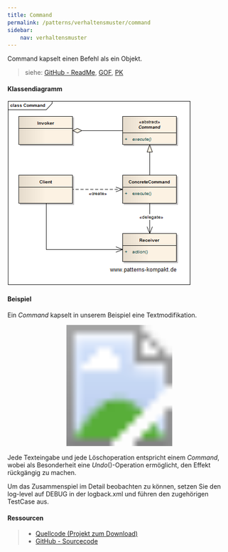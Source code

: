 ```yaml
---
title: Command
permalink: /patterns/verhaltensmuster/command
sidebar:
    nav: verhaltensmuster
---
```


Command kapselt einen Befehl als ein Objekt.

> siehe: [GitHub - ReadMe](https://github.com/KarlEilebrecht/patterns-kompakt-code/blob/main/src/test/java/de/calamanari/pk/command/README.md), [GOF](/literature#gof), [PK](/literature#pk)

#### Klassendiagramm

![](/images/patterns/command/command_cn.png)

#### Beispiel

Ein *Command* kapselt in unserem Beispiel eine Textmodifikation.

<svg version="1.1" xmlns="http://www.w3.org/2000/svg" xmlns:xlink="http://www.w3.org/1999/xlink" viewBox="0 0 681 368">
<image width="681" height="368" xlink:href="/images/patterns/command/command_cx.png"></image> <a xlink:href="https://github.com/KarlEilebrecht/patterns-kompakt-code/blob/main/src/main/java/de/calamanari/pk/command/InputCommand.java">
<rect x="144" y="35" fill="#fff" opacity="0" width="189" height="89"></rect>
</a><a xlink:href="https://github.com/KarlEilebrecht/patterns-kompakt-code/blob/main/src/main/java/de/calamanari/pk/command/AppendTextCommand.java">
<rect x="24" y="177" fill="#fff" opacity="0" width="191" height="88"></rect>
</a><a xlink:href="https://github.com/KarlEilebrecht/patterns-kompakt-code/blob/main/src/main/java/de/calamanari/pk/command/TextComponent.java">
<rect x="468" y="34" fill="#fff" opacity="0" width="189" height="90"></rect>
</a><a xlink:href="https://github.com/KarlEilebrecht/patterns-kompakt-code/blob/main/src/main/java/de/calamanari/pk/command/DeleteTextCommand.java">
<rect x="259" y="179" fill="#fff" opacity="0" width="190" height="84"></rect>
</a>
</svg>

Jede Texteingabe und jede Löschoperation entspricht einem *Command*, wobei als Besonderheit eine *Undo*()-Operation ermöglicht, den Effekt rückgängig zu machen.

Um das Zusammenspiel im Detail beobachten zu können, setzen Sie den log-level auf DEBUG in der logback.xml und führen den zugehörigen TestCase aus.

#### Ressourcen

> * [Quellcode (Projekt zum Download)](/patterns#codebeispiele)
> * [GitHub - Sourcecode](https://github.com/KarlEilebrecht/patterns-kompakt-code/tree/main/src/main/java/de/calamanari/pk/command)
